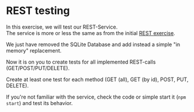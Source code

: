# REST testing

In this exercise, we will test our REST-Service.  
The service is more or less the same as from the initial [REST exercise](../../nodejs/rest/).

We just have removed the SQLite Database and add instead a simple "in memory" replacement.

Now it is on you to create tests for all implemented REST-calls (GET/POST/PUT/DELETE).

Create at least one test for each method (GET (all), GET (by id), POST, PUT, DELETE).  

If you're not familiar with the service, check the code or simple start it (`npm start`) and test its behavior.